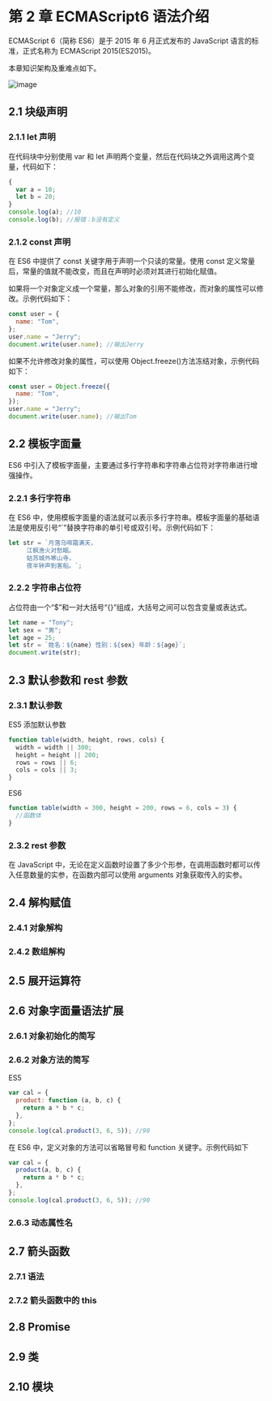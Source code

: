 # 第 2 章 ECMAScript6 语法介绍

ECMAScript 6（简称 ES6）是于 2015 年 6 月正式发布的 JavaScript 语言的标准，正式名称为 ECMAScript 2015(ES2015)。

本章知识架构及重难点如下。

![image](https://read-1305214533.cos.ap-guangzhou.myqcloud.com/Figure-P27_2374.jpg)

## 2.1 块级声明

### 2.1.1 let 声明

在代码块中分别使用 var 和 let 声明两个变量，然后在代码块之外调用这两个变量，代码如下：

```js
{
  var a = 10;
  let b = 20;
}
console.log(a); //10
console.log(b); //报错：b没有定义
```

### 2.1.2 const 声明

在 ES6 中提供了 const 关键字用于声明一个只读的常量。使用 const 定义常量后，常量的值就不能改变，而且在声明时必须对其进行初始化赋值。

如果将一个对象定义成一个常量，那么对象的引用不能修改，而对象的属性可以修改。示例代码如下：

```js
const user = {
  name: "Tom",
};
user.name = "Jerry";
document.write(user.name); //输出Jerry
```

如果不允许修改对象的属性，可以使用 Object.freeze()方法冻结对象，示例代码如下：

```js
const user = Object.freeze({
  name: "Tom",
});
user.name = "Jerry";
document.write(user.name); //输出Tom
```

## 2.2 模板字面量

ES6 中引入了模板字面量，主要通过多行字符串和字符串占位符对字符串进行增强操作。

### 2.2.1 多行字符串

在 ES6 中，使用模板字面量的语法就可以表示多行字符串。模板字面量的基础语法是使用反引号“`”替换字符串的单引号或双引号。示例代码如下：

```js
let str = `月落乌啼霜满天，
     江枫渔火对愁眠。
     姑苏城外寒山寺，
     夜半钟声到客船。`;
```

### 2.2.2 字符串占位符

占位符由一个“$”和一对大括号“{}”组成，大括号之间可以包含变量或表达式。

```js
let name = "Tony";
let sex = "男";
let age = 25;
let str = `姓名：${name} 性别：${sex} 年龄：${age}`;
document.write(str);
```

## 2.3 默认参数和 rest 参数

### 2.3.1 默认参数

ES5 添加默认参数

```js
function table(width, height, rows, cols) {
  width = width || 300;
  height = height || 200;
  rows = rows || 6;
  cols = cols || 3;
}
```

ES6

```js
function table(width = 300, height = 200, rows = 6, cols = 3) {
  //函数体
}
```

### 2.3.2 rest 参数

在 JavaScript 中，无论在定义函数时设置了多少个形参，在调用函数时都可以传入任意数量的实参，在函数内部可以使用 arguments 对象获取传入的实参。

## 2.4 解构赋值

### 2.4.1 对象解构

### 2.4.2 数组解构

## 2.5 展开运算符

## 2.6 对象字面量语法扩展

### 2.6.1 对象初始化的简写

### 2.6.2 对象方法的简写

ES5

```js
var cal = {
  product: function (a, b, c) {
    return a * b * c;
  },
};
console.log(cal.product(3, 6, 5)); //90
```

在 ES6 中，定义对象的方法可以省略冒号和 function 关键字。示例代码如下

```js
var cal = {
  product(a, b, c) {
    return a * b * c;
  },
};
console.log(cal.product(3, 6, 5)); //90
```

### 2.6.3 动态属性名

## 2.7 箭头函数

### 2.7.1 语法

### 2.7.2 箭头函数中的 this

## 2.8 Promise

## 2.9 类

## 2.10 模块
